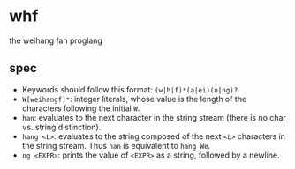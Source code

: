 # whf

the weihang fan proglang

## spec

*	Keywords should follow this format: `(w|h|f)*(a|ei)(n|ng)?`
*	`W[weihangf]*`: integer literals, whose value is the length of the characters following the initial `W`.
*	`han`: evaluates to the next character in the string stream (there is no char vs. string distinction).
*	`hang <L>`: evaluates to the string composed of the next `<L>` characters in the string stream.
 	Thus `han` is equivalent to `hang We`.
*	`ng <EXPR>`: prints the value of `<EXPR>` as a string, followed by a newline.